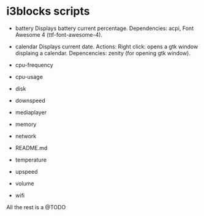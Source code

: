 # i3blocks scripts #

- battery
	Displays battery current percentage.
	Dependencies: acpi, Font Awesome 4 (ttf-font-awesome-4).

- calendar
	Displays current date.
	Actions:
		Right click: opens a gtk window displaing a calendar.
	Depencencies: zenity (for opening gtk window).  

- cpu-frequency
- cpu-usage
- disk
- downspeed
- mediaplayer
- memory
- network
- README.md
- temperature
- upspeed
- volume
- wifi

All the rest is a @TODO
